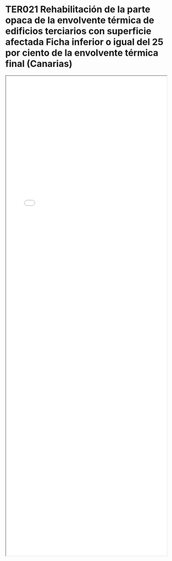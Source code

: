 
# TER021  Rehabilitación de la parte opaca de la envolvente térmica de edificios terciarios con superficie afectada Ficha inferior o igual del 25  por ciento de la envolvente térmica final (Canarias)

<iframe src="../TER021  Rehabilitación de la parte opaca de la envolvente térmica de edificios terciarios con superficie afectada Ficha inferior o igual del 25  por ciento de la envolvente térmica final (Canarias).pdf" width="100%" height="1500px"></iframe>

